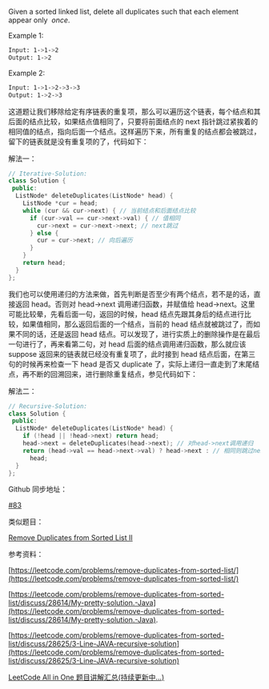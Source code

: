 Given a sorted linked list, delete all duplicates such that each element appear only  _once_.

Example 1:

```bash
Input: 1->1->2
Output: 1->2
```

Example 2:

```bash
Input: 1->1->2->3->3
Output: 1->2->3
```

这道题让我们移除给定有序链表的重复项，那么可以遍历这个链表，每个结点和其后面的结点比较，如果结点值相同了，只要将前面结点的 next 指针跳过紧挨着的相同值的结点，指向后面一个结点。这样遍历下来，所有重复的结点都会被跳过，留下的链表就是没有重复项的了，代码如下：

解法一：

```cpp
// Iterative-Solution:
class Solution {
 public:
  ListNode* deleteDuplicates(ListNode* head) {
    ListNode *cur = head;
    while (cur && cur->next) { // 当前结点和后面结点比较
      if (cur->val == cur->next->val) { // 值相同
        cur->next = cur->next->next; // next跳过
      } else {
        cur = cur->next; // 向后遍历
      }
    }
    return head;
  }
};
```

我们也可以使用递归的方法来做，首先判断是否至少有两个结点，若不是的话，直接返回 head。否则对 head->next 调用递归函数，并赋值给 head->next。这里可能比较晕，先看后面一句，返回的时候，head 结点先跟其身后的结点进行比较，如果值相同，那么返回后面的一个结点，当前的 head 结点就被跳过了，而如果不同的话，还是返回 head 结点。可以发现了，进行实质上的删除操作是在最后一句进行了，再来看第二句，对 head 后面的结点调用递归函数，那么就应该 suppose 返回来的链表就已经没有重复项了，此时接到 head 结点后面，在第三句的时候再来检查一下 head 是否又 duplicate 了，实际上递归一直走到了末尾结点，再不断的回溯回来，进行删除重复结点，参见代码如下：

解法二：

```cpp
// Recursive-Solution:
class Solution {
 public:
  ListNode* deleteDuplicates(ListNode* head) {
    if (!head || !head->next) return head;
    head->next = deleteDuplicates(head->next); // 对head->next调用递归
    return (head->val == head->next->val) ? head->next : // 相同则跳过next
      head;
  }
};
```

Github 同步地址：

[#83](https://github.com/grandyang/leetcode/issues/83)

类似题目：

[Remove Duplicates from Sorted List II](http://www.cnblogs.com/grandyang/p/4069003.html)

参考资料：

[https://leetcode.com/problems/remove-duplicates-from-sorted-list/](https://leetcode.com/problems/remove-duplicates-from-sorted-list/)

[https://leetcode.com/problems/remove-duplicates-from-sorted-list/discuss/28614/My-pretty-solution.-Java](https://leetcode.com/problems/remove-duplicates-from-sorted-list/discuss/28614/My-pretty-solution.-Java).

[https://leetcode.com/problems/remove-duplicates-from-sorted-list/discuss/28625/3-Line-JAVA-recursive-solution](https://leetcode.com/problems/remove-duplicates-from-sorted-list/discuss/28625/3-Line-JAVA-recursive-solution)

[LeetCode All in One 题目讲解汇总(持续更新中...)](http://www.cnblogs.com/grandyang/p/4606334.html)